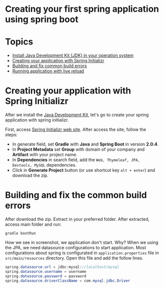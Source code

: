 # Creating your first spring application using spring boot

# Topics
* [Install Java Development Kit (JDK) in your operation system](#)
* [Creating your application with Spring Initializr](#creating-your-application-with-spring-initializr)
* [Building and fix common build errors](#building-and-fix-common-build-errors)
* [Running application with live reload](#running-application-with-live-reload)

# Creating your application with Spring Initializr
After we install the [Java Development Kit](#), let's go to create your spring application with spring initializr.

First, access [Spring Initializr web site](https://start.spring.io/). After access the site, follow the steps:
* In generate field, set __Gradle__ with __Java__ and __Spring Boot__ in version __2.0.4__.
* In __Project Metadata__ set __Group__ with domain of your company and __Artifact__ with your project name.
* In __Dependencies__ in search field, add the `Web, Thymeleaf, JPA, Devtools, MySQL` dependencies.
* Click in __Generate Project__ button (or use shortcut key `alt + enter`) and download the zip.

# Building and fix the common build errors
After download the zip. Extract in your preferred folder.
After extracted, access main folder and run:

```
gradle bootRun
```

How we see in screenshot, we application don't start. Why?
When we using the JPA, we need datasource configurations to start application.
Most configurations about spring is configurated in `application.properties` file in `src/main/resources` directory.
Open this file and add the follow lines.

```Java
spring.datasource.url = jdbc:mysql://localhost/mysql
spring.datasource.username = username
spring.datasource.password = password
spring.datasource.driverClassName = com.mysql.jdbc.Driver
```
